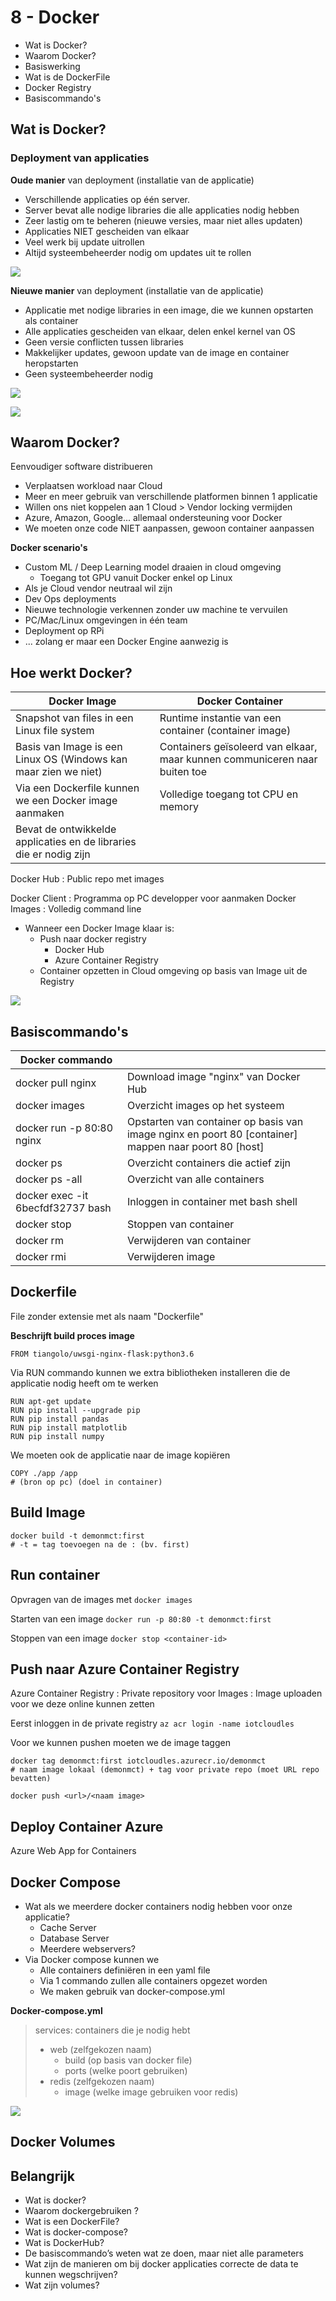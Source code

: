 # 8 - Docker
- Wat is Docker?
- Waarom Docker?
- Basiswerking
- Wat is de DockerFile
- Docker Registry
- Basiscommando's
## Wat is Docker?
### Deployment van applicaties
**Oude manier** van deployment (installatie van de applicatie)
- Verschillende applicaties op één server.
- Server bevat alle nodige libraries die alle applicaties nodig hebben
- Zeer lastig om te beheren (nieuwe versies, maar niet alles updaten)
- Applicaties NIET gescheiden van elkaar
- Veel werk bij update uitrollen
- Altijd systeembeheerder nodig om updates uit te rollen

![](https://i.imgur.com/a8A94Ez.png)

**Nieuwe manier** van deployment (installatie van de applicatie)
- Applicatie met nodige libraries in een image, die we kunnen opstarten als container
- Alle applicaties gescheiden van elkaar, delen enkel kernel van OS
- Geen versie conflicten tussen libraries
- Makkelijker updates, gewoon update van de image en container heropstarten
- Geen systeembeheerder nodig

![](https://i.imgur.com/4tGUd33.png)

![](https://i.imgur.com/cfKFyZ9.png)

## Waarom Docker?
Eenvoudiger software distribueren
- Verplaatsen workload naar Cloud
- Meer en meer gebruik van verschillende platformen binnen 1 applicatie
- Willen ons niet koppelen aan 1 Cloud > Vendor locking vermijden
- Azure, Amazon, Google... allemaal ondersteuning voor Docker
- We moeten onze code NIET aanpassen, gewoon container aanpassen

**Docker scenario's**
- Custom ML / Deep Learning model draaien in cloud omgeving
  - Toegang tot GPU vanuit Docker enkel op Linux
- Als je Cloud vendor neutraal wil zijn
- Dev Ops deployments
- Nieuwe technologie verkennen zonder uw machine te vervuilen
- PC/Mac/Linux omgevingen in één team
- Deployment op RPi
- ... zolang er maar een Docker Engine aanwezig is

## Hoe werkt Docker?
| Docker Image | Docker Container |
|--|--|
| Snapshot van files in een Linux file system | Runtime instantie van een container (container image) |
| Basis van Image is een Linux OS (Windows kan maar zien we niet) | Containers geïsoleerd van elkaar, maar kunnen communiceren naar buiten toe |
| Via een Dockerfile kunnen we een Docker image aanmaken | Volledige toegang tot CPU en memory |
| Bevat de ontwikkelde applicaties en de libraries die er nodig zijn | |

Docker Hub
: Public repo met images

Docker Client
: Programma op PC developper voor aanmaken Docker Images
: Volledig command line

- Wanneer een Docker Image klaar is:
  - Push naar docker registry
    - Docker Hub
    - Azure Container Registry
  - Container opzetten in Cloud omgeving op basis van Image uit de Registry

![](https://i.imgur.com/HE9awAO.png)

## Basiscommando's
| Docker commando | |
|--|--|
| docker pull nginx | Download image "nginx" van Docker Hub |
| docker images | Overzicht images op het systeem |
| docker run -p 80:80 nginx | Opstarten van container op basis van image nginx en poort 80 [container] mappen naar poort 80 [host] |
| docker ps | Overzicht containers die actief zijn |
| docker ps -all | Overzicht van alle containers |
| docker exec -it 6becfdf32737 bash | Inloggen in container met bash shell |
| docker stop | Stoppen van container |
| docker rm | Verwijderen van container |
| docker rmi | Verwijderen image |

## Dockerfile
File zonder extensie met als naam "Dockerfile"

**Beschrijft build proces image**
```docker
FROM tiangolo/uwsgi-nginx-flask:python3.6
```

Via RUN commando kunnen we extra bibliotheken installeren die de applicatie nodig heeft om te werken
```docker
RUN apt-get update
RUN pip install --upgrade pip
RUN pip install pandas
RUN pip install matplotlib
RUN pip install numpy
```

We moeten ook de applicatie naar de image kopiëren
```docker
COPY ./app /app
# (bron op pc) (doel in container)
```

## Build Image
```
docker build -t demonmct:first
# -t = tag toevoegen na de : (bv. first)
```

## Run container
Opvragen van de images met ```docker images```

Starten van een image ```docker run -p 80:80 -t demonmct:first```

Stoppen van een image ```docker stop <container-id>```

## Push naar Azure Container Registry
Azure Container Registry
: Private repository voor Images
: Image uploaden voor we deze online kunnen zetten

Eerst inloggen in de private registry
```az acr login -name iotcloudles```

Voor we kunnen pushen moeten we de image taggen
```
docker tag demonmct:first iotcloudles.azurecr.io/demonmct
# naam image lokaal (demonmct) + tag voor private repo (moet URL repo bevatten)
```

```
docker push <url>/<naam image>
```

## Deploy Container Azure
Azure Web App for Containers

## Docker Compose
- Wat als we meerdere docker containers nodig hebben voor onze applicatie?
  - Cache Server
  - Database Server
  - Meerdere webservers?
- Via Docker compose kunnen we
  - Alle containers definiëren in een yaml file
  - Via 1 commando zullen alle containers opgezet worden
  - We maken gebruik van docker-compose.yml

**Docker-compose.yml**
> services: containers die je nodig hebt
> - web (zelfgekozen naam)
>   - build (op basis van docker file)
>   - ports (welke poort gebruiken)
> - redis (zelfgekozen naam)
>   - image (welke image gebruiken voor redis)

![](https://i.imgur.com/hvQ5ejU.png)

## Docker Volumes

## Belangrijk
- Wat is docker?
- Waarom dockergebruiken ?
- Wat is een DockerFile?
- Wat is docker-compose?
- Wat is DockerHub?
- De basiscommando’s weten wat ze doen, maar niet alle parameters
- Wat zijn de manieren om bij docker applicaties correcte de data te kunnen wegschrijven?
-   Wat zijn volumes?
<!--stackedit_data:
eyJoaXN0b3J5IjpbNzMzNzgzMjU4LC0xMTMzODIwNzQ4LDEzNz
IwMzMxNzgsLTEwMzE0NzI2OTYsMTczODgwNzA2OSw4MjUzMjI4
NjgsMTcxOTMwNzcxMCw2NjI1MDc2NiwtMTU2MTQ2MzU2MSw4ND
M1MjExOSwxNDMyNjM0NjEyXX0=
-->